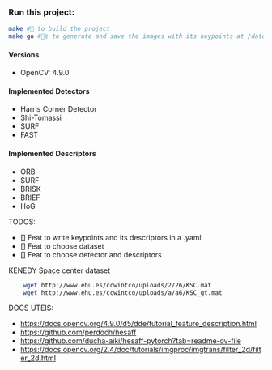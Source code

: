 
### Run this project:
```bash
make #🚀 to build the project
make go #🏃‍♀️ to generate and save the images with its keypoints at /data/processed/keypointImages
```

#### Versions
- OpenCV: 4.9.0

#### Implemented Detectors
- Harris Corner Detector
- Shi-Tomassi
- SURF
- FAST

#### Implemented Descriptors
- ORB
- SURF
- BRISK
- BRIEF
- HoG


TODOS:
- [] Feat to write keypoints and its descriptors in a .yaml
- [] Feat to choose dataset
- [] Feat to choose detector and descriptors

KENEDY Space center dataset
```bash
    wget http://www.ehu.es/ccwintco/uploads/2/26/KSC.mat
    wget http://www.ehu.es/ccwintco/uploads/a/a6/KSC_gt.mat
```

DOCS ÚTEIS:
- https://docs.opencv.org/4.9.0/d5/dde/tutorial_feature_description.html
- https://github.com/perdoch/hesaff
- https://github.com/ducha-aiki/hesaff-pytorch?tab=readme-ov-file
- https://docs.opencv.org/2.4/doc/tutorials/imgproc/imgtrans/filter_2d/filter_2d.html